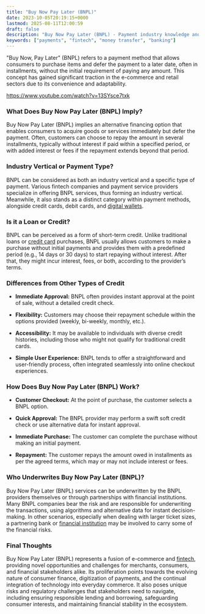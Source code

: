 ```yaml
---
title: "Buy Now Pay Later (BNPL)"
date: 2023-10-05T20:19:15+0000
lastmod: 2025-08-11T12:00:59
draft: false
description: "Buy Now Pay Later (BNPL) - Payment industry knowledge and insights"
keywords: ["payments", "fintech", "money transfer", "banking"]
---
```


"Buy Now, Pay Later" (BNPL) refers to a payment method that allows consumers to purchase items and defer the payment to a later date, often in installments, without the initial requirement of paying any amount. This concept has gained significant traction in the e-commerce and retail sectors due to its convenience and adaptability.

https://www.youtube.com/watch?v=13SYsce7txk

### What Does Buy Now Pay Later (BNPL) Imply?

Buy Now Pay Later (BNPL) implies an alternative financing option that enables consumers to acquire goods or services immediately but defer the payment. Often, customers can choose to repay the amount in several installments, typically without interest if paid within a specified period, or with added interest or fees if the repayment extends beyond that period.

### Industry Vertical or Payment Type?

BNPL can be considered as both an industry vertical and a specific type of payment. Various fintech companies and payment service providers specialize in offering BNPL services, thus forming an industry vertical. Meanwhile, it also stands as a distinct category within payment methods, alongside credit cards, debit cards, and [digital wallets](https://faisalkhanllc.xyz/resources/payments-wiki/d/digital-wallet/).

### Is it a Loan or Credit?

BNPL can be perceived as a form of short-term credit. Unlike traditional loans or [credit card](https://faisalkhanllc.xyz/resources/payments-wiki/c/credit-card/) purchases, BNPL usually allows customers to make a purchase without initial payments and provides them with a predefined period (e.g., 14 days or 30 days) to start repaying without interest. After that, they might incur interest, fees, or both, according to the provider’s terms.

### Differences from Other Types of Credit

- **Immediate Approval:** BNPL often provides instant approval at the point of sale, without a detailed credit check.

- **Flexibility:** Customers may choose their repayment schedule within the options provided (weekly, bi-weekly, monthly, etc.).

- **Accessibility:** It may be available to individuals with diverse credit histories, including those who might not qualify for traditional credit cards.

- **Simple User Experience:** BNPL tends to offer a straightforward and user-friendly process, often integrated seamlessly into online checkout experiences.

### How Does Buy Now Pay Later (BNPL) Work?

- **Customer Checkout:** At the point of purchase, the customer selects a BNPL option.

- **Quick Approval:** The BNPL provider may perform a swift soft credit check or use alternative data for instant approval.

- **Immediate Purchase:** The customer can complete the purchase without making an initial payment.

- **Repayment:** The customer repays the amount owed in installments as per the agreed terms, which may or may not include interest or fees.

### Who Underwrites Buy Now Pay Later (BNPL)?

Buy Now Pay Later (BNPL) services can be underwritten by the BNPL providers themselves or through partnerships with financial institutions. Many BNPL companies bear the risk and are responsible for underwriting the transactions, using algorithms and alternative data for instant decision-making. In other scenarios, especially when dealing with larger ticket sizes, a partnering bank or [financial institution](https://faisalkhanllc.xyz/resources/payments-wiki/f/financial-institution-fi/) may be involved to carry some of the financial risks.

### Final Thoughts

Buy Now Pay Later (BNPL) represents a fusion of e-commerce and [fintech](https://faisalkhanllc.xyz/resources/payments-wiki/f/fintech/), providing novel opportunities and challenges for merchants, consumers, and financial stakeholders alike. Its proliferation points towards the evolving nature of consumer finance, digitization of payments, and the continual integration of technology into everyday commerce. It also poses unique risks and regulatory challenges that stakeholders need to navigate, including ensuring responsible lending and borrowing, safeguarding consumer interests, and maintaining financial stability in the ecosystem.